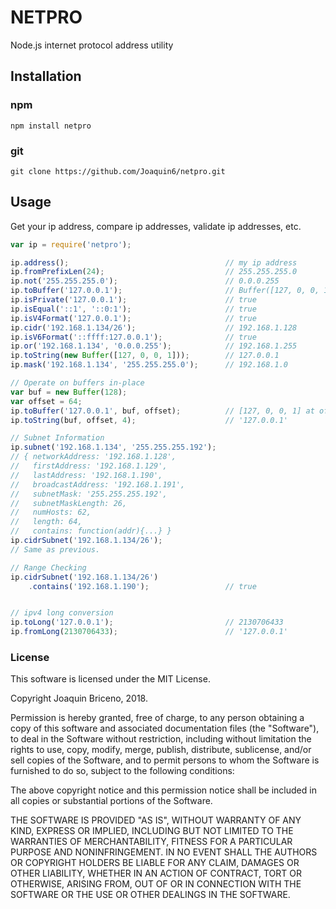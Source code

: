 # NETPRO  
<!-- [![](https://badge.fury.io/js/ip.svg)](https://www.npmjs.com/package/netpro)   -->

Node.js internet protocol address utility

## Installation

###  npm
```shell
npm install netpro
```

### git

```shell
git clone https://github.com/Joaquin6/netpro.git
```
  
## Usage
Get your ip address, compare ip addresses, validate ip addresses, etc.

```js
var ip = require('netpro');

ip.address();                                   // my ip address
ip.fromPrefixLen(24);                           // 255.255.255.0
ip.not('255.255.255.0');                        // 0.0.0.255
ip.toBuffer('127.0.0.1');                       // Buffer([127, 0, 0, 1])
ip.isPrivate('127.0.0.1');                      // true
ip.isEqual('::1', '::0:1');                     // true
ip.isV4Format('127.0.0.1');                     // true
ip.cidr('192.168.1.134/26');                    // 192.168.1.128
ip.isV6Format('::ffff:127.0.0.1');              // true
ip.or('192.168.1.134', '0.0.0.255');            // 192.168.1.255
ip.toString(new Buffer([127, 0, 0, 1]));        // 127.0.0.1
ip.mask('192.168.1.134', '255.255.255.0');      // 192.168.1.0

// Operate on buffers in-place
var buf = new Buffer(128);
var offset = 64;
ip.toBuffer('127.0.0.1', buf, offset);          // [127, 0, 0, 1] at offset 64
ip.toString(buf, offset, 4);                    // '127.0.0.1'

// Subnet Information
ip.subnet('192.168.1.134', '255.255.255.192');
// { networkAddress: '192.168.1.128',
//   firstAddress: '192.168.1.129',
//   lastAddress: '192.168.1.190',
//   broadcastAddress: '192.168.1.191',
//   subnetMask: '255.255.255.192',
//   subnetMaskLength: 26,
//   numHosts: 62,
//   length: 64,
//   contains: function(addr){...} }
ip.cidrSubnet('192.168.1.134/26');
// Same as previous.

// Range Checking
ip.cidrSubnet('192.168.1.134/26')
    .contains('192.168.1.190');                 // true


// ipv4 long conversion
ip.toLong('127.0.0.1');                         // 2130706433
ip.fromLong(2130706433);                        // '127.0.0.1'
```

### License

This software is licensed under the MIT License.

Copyright Joaquin Briceno, 2018.

Permission is hereby granted, free of charge, to any person obtaining a
copy of this software and associated documentation files (the
"Software"), to deal in the Software without restriction, including
without limitation the rights to use, copy, modify, merge, publish,
distribute, sublicense, and/or sell copies of the Software, and to permit
persons to whom the Software is furnished to do so, subject to the
following conditions:

The above copyright notice and this permission notice shall be included
in all copies or substantial portions of the Software.

THE SOFTWARE IS PROVIDED "AS IS", WITHOUT WARRANTY OF ANY KIND, EXPRESS
OR IMPLIED, INCLUDING BUT NOT LIMITED TO THE WARRANTIES OF
MERCHANTABILITY, FITNESS FOR A PARTICULAR PURPOSE AND NONINFRINGEMENT. IN
NO EVENT SHALL THE AUTHORS OR COPYRIGHT HOLDERS BE LIABLE FOR ANY CLAIM,
DAMAGES OR OTHER LIABILITY, WHETHER IN AN ACTION OF CONTRACT, TORT OR
OTHERWISE, ARISING FROM, OUT OF OR IN CONNECTION WITH THE SOFTWARE OR THE
USE OR OTHER DEALINGS IN THE SOFTWARE.
